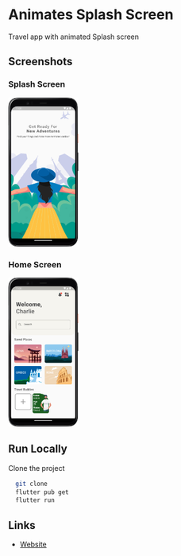 # Animates Splash Screen

Travel app with animated Splash screen

## Screenshots
### Splash Screen
<img alt="Splash Screen" src="./assets/Screenshot_splash.png" height="300"/>

### Home Screen
<img alt="Home Screen" src="./assets/Screenshot_home.png" height="300"/>


## Run Locally

Clone the project

```bash
  git clone 
  flutter pub get
  flutter run
```

## Links

* [Website](https://jayesh-shinde.web.app/)